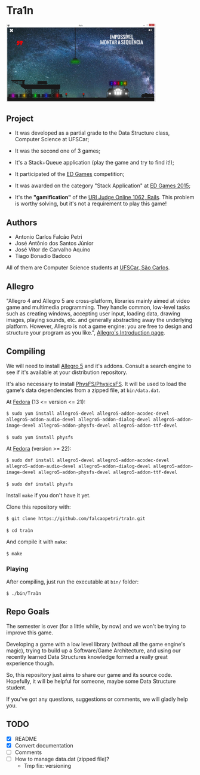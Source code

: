 # Tra1n

<img src="docs/Tra1n-img/Tra1n-img2.png" width="400px">

## Project

- It was developed as a partial grade to the Data Structure class, Computer Science at UFSCar;
- It was the second one of 3 games;
- It's a Stack+Queue application (play the game and try to find it!);
- It participated of the [ED Games](http://edgames.dc.ufscar.br/) competition;
- It was awarded on the category "Stack Application" at [ED Games 2015](http://edgames.dc.ufscar.br/games2015.htm);

- It's the **"gamification"** of the [URI Judge Online 1062, Rails](https://www.urionlinejudge.com.br/judge/en/problems/view/1062). This problem is worthy solving, but it's not a requirement to play this game!

## Authors
- Antonio Carlos Falcão Petri
- José Antônio dos Santos Júnior
- José Vitor de Carvalho Aquino
- Tiago Bonadio Badoco

All of them are Computer Science students at [UFSCar, São Carlos](http://ufscar.br/).

## Allegro

"Allegro 4 and Allegro 5 are cross-platform, libraries mainly aimed at video game and multimedia programming. They handle common, low-level tasks such as creating windows, accepting user input, loading data, drawing images, playing sounds, etc. and generally abstracting away the underlying platform. However, Allegro is not a game engine: you are free to design and structure your program as you like.", [Allegro's Introduction page](http://liballeg.org/readme.html).

## Compiling

We will need to install [Allegro 5](http://liballeg.org/) and it's addons. Consult a search engine to see if it's available at your distribution repository.

It's also necessary to install [PhysFS/PhysicsFS](http://icculus.org/physfs/). It will be used to load the game's data dependencies from a zipped file, at `bin/data.dat`.

At [Fedora](https://wiki.allegro.cc/index.php?title=Fedora_and_Allegro_5) (13 <= version <= 21):

```shell
$ sudo yum install allegro5-devel allegro5-addon-acodec-devel allegro5-addon-audio-devel allegro5-addon-dialog-devel allegro5-addon-image-devel allegro5-addon-physfs-devel allegro5-addon-ttf-devel

$ sudo yum install physfs
```

At [Fedora](https://wiki.allegro.cc/index.php?title=Fedora_and_Allegro_5) (version >= 22):

```shell
$ sudo dnf install allegro5-devel allegro5-addon-acodec-devel allegro5-addon-audio-devel allegro5-addon-dialog-devel allegro5-addon-image-devel allegro5-addon-physfs-devel allegro5-addon-ttf-devel

$ sudo dnf install physfs
```

Install `make` if you don't have it yet.

Clone this repository with:

```shell
$ git clone https://github.com/falcaopetri/tra1n.git

$ cd tra1n
```


And compile it with `make`:

`$ make`

### Playing
After compiling, just run the executable at `bin/` folder:

```shell
$ ./bin/Tra1n
```

## Repo Goals

The semester is over (for a little while, by now) and we won't be trying to improve this game.

Developing a game with a low level library (without all the game engine's magic), trying to build up a Software/Game Architecture, and using our recently learned Data Structures knowledge  formed a really great experience though.

So, this repository just aims to share our game and its source code. Hopefully, it will be helpful for someone, maybe some Data Structure student.

If you've got any questions, suggestions or comments, we will gladly help you.

## TODO

- [x] README
- [x] Convert documentation
- [ ] Comments
- [ ] How to manage data.dat (zipped file)?
    - Tmp fix: versioning
